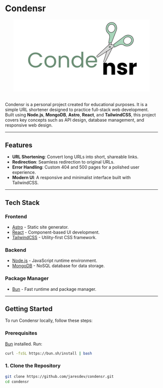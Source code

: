 # Condensr
<div align="center">
  <img src="./assets/condensr_logo.png" alt="Condensr Screenshot" width="450">
</div>
<br />

Condensr is a personal project created for educational purposes. It is a simple URL shortener designed to practice full-stack web development. Built using **Node.js**, **MongoDB**, **Astro**, **React**, and **TailwindCSS**, this project covers key concepts such as API design, database management, and responsive web design.

---

## Features
- **URL Shortening**: Convert long URLs into short, shareable links.
- **Redirection**: Seamless redirection to original URLs.
- **Error Handling**: Custom 404 and 500 pages for a polished user experience.
- **Modern UI**: A responsive and minimalist interface built with TailwindCSS.

---

## Tech Stack
### **Frontend**
- [Astro](https://astro.build/) - Static site generator.
- [React](https://reactjs.org/) - Component-based UI development.
- [TailwindCSS](https://tailwindcss.com/) - Utility-first CSS framework.

### **Backend**
- [Node.js](https://nodejs.org/) - JavaScript runtime environment.
- [MongoDB](https://www.mongodb.com/) - NoSQL database for data storage.

### **Package Manager**
- [Bun](https://bun.sh/) - Fast runtime and package manager.

---

## Getting Started
To run Condensr locally, follow these steps:

### **Prerequisites**
[Bun](https://bun.sh/) installed. Run:
  ```bash
  curl -fsSL https://bun.sh/install | bash
  ```

### **1. Clone the Repository**
```bash
git clone https://github.com/jaresdev/condensr.git
cd condensr
```
